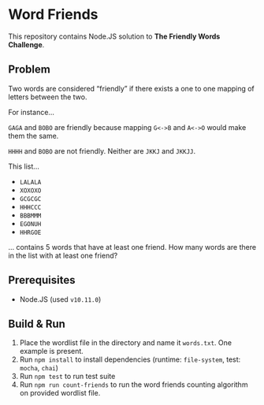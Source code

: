 # Word Friends

This repository contains Node.JS solution to **The Friendly Words Challenge**.

## Problem

Two words are considered “friendly” if there exists a one to one mapping of letters between the two.

For instance…

`GAGA` and `BOBO` are friendly because mapping `G<->B` and `A<->O` would make them the same.

`HHHH` and `BOBO` are not friendly. Neither are `JKKJ` and `JKKJJ`.

This list…
* `LALALA`
* `XOXOXO`
* `GCGCGC`
* `HHHCCC`
* `BBBMMM`
* `EGONUH`
* `HHRGOE`

… contains 5 words that have at least one friend. How many words are there in the list with at least one friend?

## Prerequisites

* Node.JS (used `v10.11.0`)

## Build & Run

1) Place the wordlist file in the directory and name it `words.txt`. One example is present.
2) Run `npm install` to install dependencies (runtime: `file-system`, test: `mocha`, `chai`)
3) Run `npm test` to run test suite
4) Run `npm run count-friends` to run the word friends counting algorithm on provided wordlist file.
